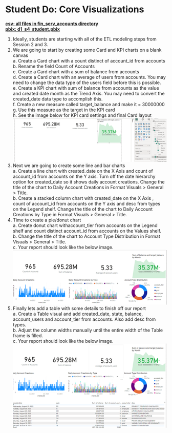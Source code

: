 # Student Do: Core Visualizations

[**csv: all files in fin_serv_accounts directory**](https://github.com/dave-melillo/advanced_powerbi/tree/main/data/fin_serv_accounts)<br>
[**pbix: d1_s4_student.pbix**](https://github.com/dave-melillo/advanced_powerbi/blob/main/pbix_files/d1_s4_student.pbix
)

1. Ideally, students are starting with all of the ETL modeling steps from Session 2 and 3. </br>
2. We are going to start by creating some Card and KPI charts on a blank canvas</br>
    a. Create a Card chart with a count distinct of account_id from accounts</br>
    b. Rename the field Count of Accounts</br>
    c. Create a Card chart with a sum of balance from accounts</br>
    d. Create a Card chart with an average of users from accounts. You may need to change the data type of the users field before this is possible. </br>
    e. Create a KPI chart with sum of balance from accounts as the value and created date month as the Trend Axis. You may need to convert the created_date data type to accomplish this. </br>
    f. Create a new measure called target_balance and make it = 30000000</br>
    g. Use this measure as the target in the KPI card</br>
    h. See the image below for KPI card settings and final Card layout</br>
    ![Alt Text](https://github.com/dave-melillo/advanced_powerbi/blob/main/activities/d1_s4/images/1.png) <br>
3. Next we are going to create some line and bar charts</br>
    a. Create a line chart with created_date on the X Axis and count of account_id from accounts on the Y axis. Turn off the date hierarchy option for created_date so it shows daily account creations. Change the title of the chart to Daily Account Creations in Format Visuals > General > Title. </br>
    b. Create a stacked column chart with created_date on the X Axis , count of account_id from accounts on the Y axis and desc from types on the Legend shelf. Change the title of the chart to Daily Account Creations by Type in Format Visuals > General > Title. </br>
4. Time to create a pie/donut chart</br>
    a. Create donut chart withaccount_tier from accounts on the Legend shelf and count distinct account_id from accounts on the Values shelf. </br>
    b. Change the title of the chart to Account Type Distribution in Format Visuals > General > Title. </br>
    c. Your report should look like the below image.</br>
    ![Alt Text](https://github.com/dave-melillo/advanced_powerbi/blob/main/activities/d1_s4/images/2.png) <br>
5. Finally lets add a table with some details to finish off our report</br>
    a. Create a Table visual and add created_date, state, balance, account_users and account_tier from accounts. Also add desc from types. </br>
    b. Adjust the column widths manually until the entire width of the Table frame is filled. </br>
    c. Your report should look like the below image. </br>
    ![Alt Text](https://github.com/dave-melillo/advanced_powerbi/blob/main/activities/d1_s4/images/3.png) <br>






